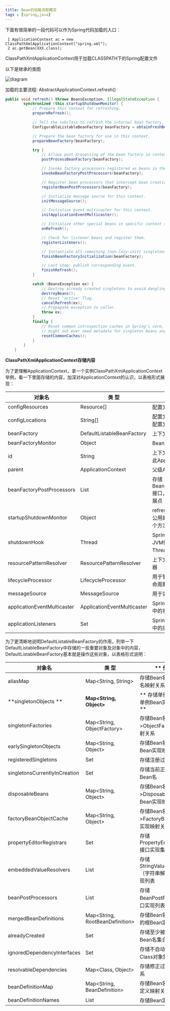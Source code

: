 ```yaml
---
title: Bean的加载流程概览
tags : [spring,java]
---
```


下面有很简单的一段代码可以作为Spring代码加载的入口：

```
 1 ApplicationContext ac = new ClassPathXmlApplicationContext("spring.xml");
 2 ac.getBean(XXX.class);
```

ClassPathXmlApplicationContext用于加载CLASSPATH下的Spring配置文件

以下是继承的类图

![diagram](/images/applicationContext.png)



加载的主要流程: AbstractApplicationContext.refresh()

<!--more-->

```java
public void refresh() throws BeansException, IllegalStateException {
		synchronized (this.startupShutdownMonitor) {
			// Prepare this context for refreshing.
			prepareRefresh();

			// Tell the subclass to refresh the internal bean factory.
			ConfigurableListableBeanFactory beanFactory = obtainFreshBeanFactory();

			// Prepare the bean factory for use in this context.
			prepareBeanFactory(beanFactory);

			try {
				// Allows post-processing of the bean factory in context subclasses.
				postProcessBeanFactory(beanFactory);

				// Invoke factory processors registered as beans in the context.
				invokeBeanFactoryPostProcessors(beanFactory);

				// Register bean processors that intercept bean creation.
				registerBeanPostProcessors(beanFactory);

				// Initialize message source for this context.
				initMessageSource();

				// Initialize event multicaster for this context.
				initApplicationEventMulticaster();

				// Initialize other special beans in specific context subclasses.
				onRefresh();

				// Check for listener beans and register them.
				registerListeners();

				// Instantiate all remaining (non-lazy-init) singletons.
				finishBeanFactoryInitialization(beanFactory);

				// Last step: publish corresponding event.
				finishRefresh();
			}

			catch (BeansException ex) {
				// Destroy already created singletons to avoid dangling resources.
				destroyBeans();
				// Reset 'active' flag.
				cancelRefresh(ex);
				// Propagate exception to caller.
				throw ex;
			}
			finally {
				// Reset common introspection caches in Spring's core, since we
				// might not ever need metadata for singleton beans anymore...
				resetCommonCaches();
			}
		}
	}
```





**ClassPathXmlApplicationContext存储内容**

为了更理解ApplicationContext，拿一个实例ClassPathXmlApplicationContext举例，看一下里面存储的内容，加深对ApplicationContext的认识，以表格形式展现：

| **对象名**                     | **类  型**                       | **作  用**                                 | **归属类**                                  |
| --------------------------- | ------------------------------ | ---------------------------------------- | ---------------------------------------- |
| configResources             | Resource[]                     | 配置文件资源对象数组                               | ClassPathXmlApplicationContext           |
| configLocations             | String[]                       | 配置文件字符串数组，存储配置文件路径                       | AbstractRefreshableConfigApplicationContext |
| beanFactory                 | DefaultListableBeanFactory     | 上下文使用的Bean工厂                             | AbstractRefreshableApplicationContext    |
| beanFactoryMonitor          | Object                         | Bean工厂使用的同步监视器                           | AbstractRefreshableApplicationContext    |
| id                          | String                         | 上下文使用的唯一Id，标识此ApplicationContext         | AbstractApplicationContext               |
| parent                      | ApplicationContext             | 父级ApplicationContext                     | AbstractApplicationContext               |
| beanFactoryPostProcessors   | List<BeanFactoryPostProcessor> | 存储BeanFactoryPostProcessor接口，Spring提供的一个扩展点 | AbstractApplicationContext               |
| startupShutdownMonitor      | Object                         | refresh方法和destory方法公用的一个监视器，避免两个方法同时执行   | AbstractApplicationContext               |
| shutdownHook                | Thread                         | Spring提供的一个钩子，JVM停止执行时会运行Thread里面的方法     | AbstractApplicationContext               |
| resourcePatternResolver     | ResourcePatternResolver        | 上下文使用的资源格式解析器                            | AbstractApplicationContext               |
| lifecycleProcessor          | LifecycleProcessor             | 用于管理Bean生命周期的生命周期处理器接口                   | AbstractApplicationContext               |
| messageSource               | MessageSource                  | 用于实现国际化的一个接口                             | AbstractApplicationContext               |
| applicationEventMulticaster | ApplicationEventMulticaster    | Spring提供的事件管理机制中的事件多播器接口                 | AbstractApplicationContext               |
| applicationListeners        | Set<ApplicationListener>       | Spring提供的事件管理机制中的应用监听器                   | AbstractApplicationContext               |

 

为了更清晰地说明DefaultListableBeanFactory的作用，列举一下DefaultListableBeanFactory中存储的一些重要对象及对象中的内容，DefaultListableBeanFactory基本就是操作这些对象，以表格形式说明：

| **对象名**                       | **类  型**                        | ** 作    用**                         | **归属类**                            |
| ----------------------------- | ------------------------------- | ----------------------------------- | ---------------------------------- |
| aliasMap                      | Map<String, String>             | 存储Bean名称->Bean别名映射关系                | SimpleAliasRegistry                |
| **singletonObjects **         | **Map<String, Object>**         | ** 存储单例Bean名称->单例Bean实现映射关系**       | **DefaultSingletonBeanRegistry **  |
| singletonFactories            | Map<String, ObjectFactory>      | 存储Bean名称->ObjectFactory实现映射关系       | DefaultSingletonBeanRegistry       |
| earlySingletonObjects         | Map<String, Object>             | 存储Bean名称->预加载Bean实现映射关系             | DefaultSingletonBeanRegistry       |
| registeredSingletons          | Set<String>                     | 存储注册过的Bean名                         | DefaultSingletonBeanRegistry       |
| singletonsCurrentlyInCreation | Set<String>                     | 存储当前正在创建的Bean名                      | DefaultSingletonBeanRegistry       |
| disposableBeans               | Map<String, Object>             | 存储Bean名称->Disposable接口实现Bean实现映射关系  | DefaultSingletonBeanRegistry       |
| factoryBeanObjectCache        | Map<String, Object>             | 存储Bean名称->FactoryBean接口Bean实现映射关系   | FactoryBeanRegistrySupport         |
| propertyEditorRegistrars      | Set<PropertyEditorRegistrar>    | 存储PropertyEditorRegistrar接口实现集合     | AbstractBeanFactory                |
| embeddedValueResolvers        | List<StringValueResolver>       | 存储StringValueResolver（字符串解析器）接口实现列表 | AbstractBeanFactory                |
| beanPostProcessors            | List<BeanPostProcessor>         | 存储 BeanPostProcessor接口实现列表          | AbstractBeanFactory                |
| mergedBeanDefinitions         | Map<String, RootBeanDefinition> | 存储Bean名称->合并过的根Bean定义映射关系           | AbstractBeanFactory                |
| alreadyCreated                | Set<String>                     | 存储至少被创建过一次的Bean名集合                  | AbstractBeanFactory                |
| ignoredDependencyInterfaces   | Set<Class>                      | 存储不自动装配的接口Class对象集合                 | AbstractAutowireCapableBeanFactory |
| resolvableDependencies        | Map<Class, Object>              | 存储修正过的依赖映射关系                        | DefaultListableBeanFactory         |
| beanDefinitionMap             | Map<String, BeanDefinition>     | 存储Bean名称-->Bean定义映射关系               | DefaultListableBeanFactory         |
| beanDefinitionNames           | List<String>                    | 存储Bean定义名称列表                        | DefaultListableBeanFactory         |

